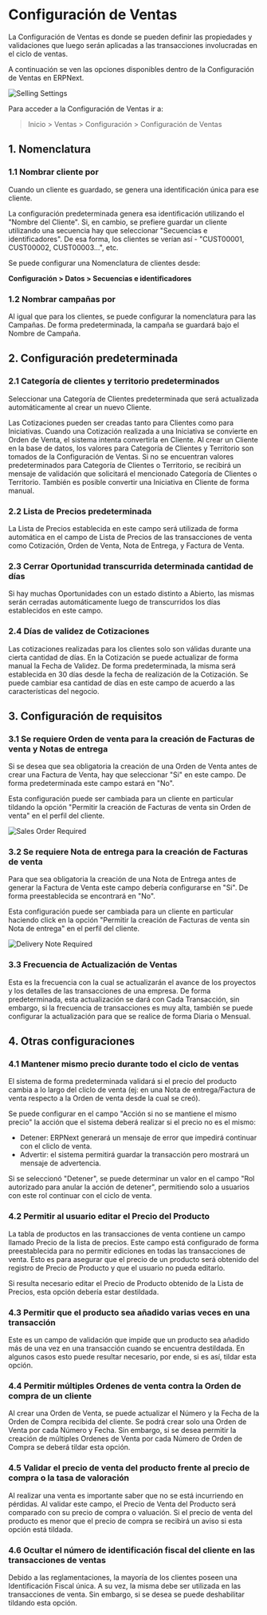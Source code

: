 # Configuración de Ventas

La Configuración de Ventas es donde se pueden definir las propiedades y validaciones que luego serán aplicadas a las transacciones involucradas en el ciclo de ventas.

A continuación se ven las opciones disponibles dentro de la Configuración de Ventas en ERPNext.

<img class="screenshot" alt="Selling Settings" src="{{docs_base_url}}/assets/img/selling/selling-settings.png">

Para acceder a la Configuración de Ventas ir a:
> Inicio > Ventas > Configuración > Configuración de Ventas

## 1. Nomenclatura
### 1.1 Nombrar cliente por

Cuando un cliente es guardado, se genera una identificación única para ese cliente.

La configuración predeterminada genera esa identificación utilizando el "Nombre del Cliente". Si, en cambio, se prefiere guardar un cliente utilizando una secuencia hay que seleccionar "Secuencias e identificadores". De esa forma, los clientes se verían así - "CUST00001, CUST00002, CUST00003...", etc.

Se puede configurar una Nomenclatura de clientes desde:

**Configuración > Datos > Secuencias e identificadores**

### 1.2 Nombrar campañas por

Al igual que para los clientes, se puede configurar la nomenclatura para las Campañas. De forma predeterminada, la campaña se guardará bajo el Nombre de Campaña. 

## 2. Configuración predeterminada
### 2.1 Categoría de clientes y territorio predeterminados

Seleccionar una Categoría de Clientes predeterminada que será actualizada automáticamente al crear un nuevo Cliente. 

Las Cotizaciones pueden ser creadas tanto para Clientes como para Iniciativas. Cuando una Cotización realizada a una Iniciativa se convierte en Orden de Venta, el sistema intenta convertirla en Cliente. Al crear un Cliente en la base de datos, los valores para Categoría de Clientes y Territorio son tomados de la Configuración de Ventas. Si no se encuentran valores predeterminados para Categoría de Clientes o Territorio, se recibirá un mensaje de validación que solicitará el mencionado Categoría de Clientes o Territorio. También es posible convertir una Iniciativa en Cliente de forma manual. 

### 2.2 Lista de Precios predeterminada

La Lista de Precios establecida en este campo será utilizada de forma automática en el campo de Lista de Precios de las transacciones de venta como Cotización, Orden de Venta, Nota de Entrega, y Factura de Venta. 

### 2.3 Cerrar Oportunidad transcurrida determinada cantidad de días

Si hay muchas Oportunidades con un estado distinto a Abierto, las mismas serán cerradas automáticamente luego de transcurridos los días establecidos en este campo.

### 2.4 Días de validez de Cotizaciones

Las cotizaciones realizadas para los clientes solo son válidas durante una cierta cantidad de días. En la Cotización se puede actualizar de forma manual la Fecha de Validez. De forma predeterminada, la misma será establecida en 30 días desde la fecha de realización de la Cotización. Se puede cambiar esa cantidad de días en este campo de acuerdo a las características del negocio. 

## 3. Configuración de requisitos
### 3.1 Se requiere Orden de venta para la creación de Facturas de venta y Notas de entrega

Si se desea que sea obligatoria la creación de una Orden de Venta antes de crear una Factura de Venta, hay que seleccionar "Si" en este campo. De forma predeterminada este campo estará en "No". 

Esta configuración puede ser cambiada para un cliente en particular tildando la opción "Permitir la creación de Facturas de venta sin Orden de venta" en el perfil del cliente. 

<img alt="Sales Order Required" class="screenshot" src="{{docs_base_url}}/assets/img/selling/so-required.png">

### 3.2 Se requiere Nota de entrega para la creación de Facturas de venta

Para que sea obligatoria la creación de una Nota de Entrega antes de generar la Factura de Venta este campo debería configurarse en "Si". De forma preestablecida se encontrará en "No". 

Esta configuración puede ser cambiada para un cliente en particular haciendo click en la opción "Permitir la creación de Facturas de venta sin Nota de entrega" en el perfil del cliente.

<img alt="Delivery Note Required" class="screenshot" src="{{docs_base_url}}/assets/img/selling/dn-required.png">

### 3.3 Frecuencia de Actualización de Ventas
Esta es la frecuencia con la cual se actualizarán el avance de los proyectos y los detalles de las transacciones de una empresa. De forma predeterminada, esta actualización se dará con Cada Transacción, sin embargo, si la frecuencia de transacciones es muy alta, también se puede configurar la actualización para que se realice de forma Diaria o Mensual. 

## 4. Otras configuraciones
### 4.1 Mantener mismo precio durante todo el ciclo de ventas

El sistema de forma predeterminada validará si el precio del producto cambia a lo largo del cliclo de venta (ej: en una Nota de entrega/Factura de venta respecto a la Orden de venta desde la cual se creó).

Se puede configurar en el campo "Acción si no se mantiene el mismo precio" la acción que el sistema deberá realizar si el precio no es el mismo:

* Detener: ERPNext generará un mensaje de error que impedirá continuar con el cliclo de venta.
* Advertir: el sistema permitirá guardar la transacción pero mostrará un mensaje de advertencia.

Si se seleccionó "Detener", se puede determinar un valor en el campo "Rol autorizado para anular la acción de detener", permitiendo solo a usuarios con este rol continuar con el ciclo de venta.

### 4.2 Permitir al usuario editar el Precio del Producto

La tabla de productos en las transacciones de venta contiene un campo llamado Precio de la lista de precios. Este campo está configurado de forma preestablecida para no permitir ediciones en todas las transacciones de venta. Esto es para asegurar que el precio de un producto será obtenido del registro de Precio de Producto y que el usuario no pueda editarlo. 

Si resulta necesario editar el Precio de Producto obtenido de la Lista de Precios, esta opción debería estar destildada.

### 4.3 Permitir que el producto sea añadido varias veces en una transacción

Este es un campo de validación que impide que un producto sea añadido más de una vez en una transacción cuando se encuentra destildada. En algunos casos esto puede resultar necesario, por ende, si es así, tildar esta opción. 

### 4.4 Permitir múltiples Ordenes de venta contra la Orden de compra de un cliente

Al crear una Orden de Venta, se puede actualizar el Número y la Fecha de la Orden de Compra recibida del cliente. Se podrá crear solo una Orden de Venta por cada Número y Fecha. Sin embargo, si se desea permitir la creación de múltiples Ordenes de Venta por cada Número de Orden de Compra se deberá tildar esta opción. 

### 4.5 Validar el precio de venta del producto frente al precio de compra o la tasa de valoración

Al realizar una venta es importante saber que no se está incurriendo en pérdidas. Al validar este campo, el Precio de Venta del Producto será comparado con su precio de compra o valuación. Si el precio de venta del producto es menor que el precio de compra se recibirá un aviso si esta opción está tildada.

### 4.6 Ocultar el número de identificación fiscal del cliente en las transacciones de ventas

Debido a las reglamentaciones, la mayoría de los clientes poseen una Identificación Fiscal única. A su vez, la misma debe ser utilizada en las transacciones de venta. Sin embargo, si se desea se puede deshabilitar tildando esta opción.
